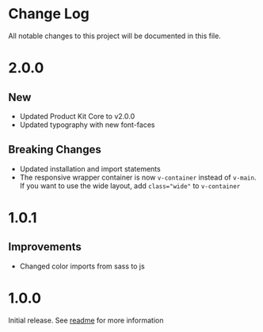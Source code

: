 # Change Log

All notable changes to this project will be documented in this file.

# 2.0.0

## New

- Updated Product Kit Core to v2.0.0
- Updated typography with new font-faces

## Breaking Changes

- Updated installation and import statements
- The responsive wrapper container is now `v-container` instead of `v-main`. If you want to use the wide layout, add `class="wide"` to `v-container`

# 1.0.1

## Improvements

- Changed color imports from sass to js

# 1.0.0

Initial release. See [readme](https://github.com/mercedes-benz/product-kit_vue/blob/main/README.md) for more information
